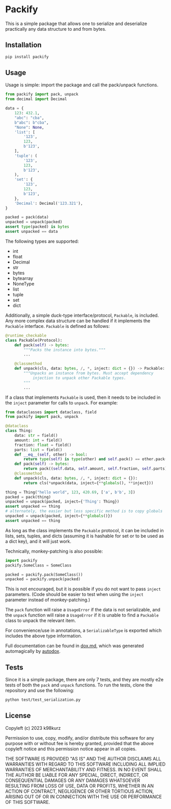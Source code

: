 # Packify

This is a simple package that allows one to serialize and deserialize
practically any data structure to and from bytes.

## Installation

```bash
pip install packify
```

## Usage

Usage is simple: import the package and call the pack/unpack functions.

```python
from packify import pack, unpack
from decimal import Decimal

data = {
    123: 432.1,
    "abc": "cba",
    b"abc": b"cba",
    "None": None,
    'list': [
        '123',
        123,
        b'123',
    ],
    'tuple': (
        '123',
        123,
        b'123',
    ),
    'set': {
        '123',
        123,
        b'123',
    },
    'Decimal': Decimal('123.321'),
}

packed = pack(data)
unpacked = unpack(packed)
assert type(packed) is bytes
assert unpacked == data
```

The following types are supported:

- int
- float
- Decimal
- str
- bytes
- bytearray
- NoneType
- list
- tuple
- set
- dict

Additionally, a simple duck-type interface/protocol, `Packable`, is included.
Any more complex data structure can be handled if it implements the `Packable`
interface. `Packable` is defined as follows:

```python
@runtime_checkable
class Packable(Protocol):
    def pack(self) -> bytes:
        """Packs the instance into bytes."""
        ...

    @classmethod
    def unpack(cls, data: bytes, /, *, inject: dict = {}) -> Packable:
        """Unpacks an instance from bytes. Must accept dependency
            injection to unpack other Packable types.
        """
        ...
```

If a class that implements `Packable` is used, then it needs to be included in
the `inject` parameter for calls to `unpack`. For example:

```python
from dataclasses import dataclass, field
from packify import pack, unpack

@dataclass
class Thing:
    data: str = field()
    amount: int = field()
    fraction: float = field()
    parts: list = field()
    def __eq__(self, other) -> bool:
        return type(self) is type(other) and self.pack() == other.pack()
    def pack(self) -> bytes:
        return pack((self.data, self.amount, self.fraction, self.parts))
    @classmethod
    def unpack(cls, data: bytes, /, *, inject: dict = {}):
        return cls(*unpack(data, inject={**globals(), **inject}))

thing = Thing("hello world", 123, 420.69, ['a', b'b', 3])
packed = pack(thing)
unpacked = unpack(packed, inject={'Thing': Thing})
assert unpacked == thing
# alternately, the easier but less specific method is to copy globals
unpacked = unpack(packed, inject={**globals()})
assert unpacked == thing
```

As long as the class implements the `Packable` protocol, it can be included in
lists, sets, tuples, and dicts (assuming it is hashable for set or to be used as
a dict key), and it will just work.

Technically, monkey-patching is also possible:

```python
import packify
packify.SomeClass = SomeClass

packed = packify.pack(SomeClass())
unpacked = packify.unpack(packed)
```

This is not encouraged, but it is possible if you do not want to pass `inject`
parameters. (Code should be easier to test when using the `inject` parameter
instead of monkey-patching.)

The `pack` function will raise a `UsageError` if the data is not serializable,
and the `unpack` function will raise a `UsageError` if it is unable to find a
`Packable` class to unpack the relevant item.

For convenience/use in annotations, a `SerializableType` is exported which
includes the above type information.

Full documentation can be found in
[dox.md](https://github.com/k98kurz/packify/blob/master/dox.md), which was
generated automagically by [autodox](https://pypi.org/project/autodox).

## Tests

Since it is a simple package, there are only 7 tests, and they are mostly e2e
tests of both the `pack` and `unpack` functions. To run the tests, clone the
repository and use the following:

```bash
python test/test_serialization.py
```

## License

Copyleft (c) 2023 k98kurz

Permission to use, copy, modify, and/or distribute this software
for any purpose with or without fee is hereby granted, provided
that the above copyleft notice and this permission notice appear in
all copies.

THE SOFTWARE IS PROVIDED "AS IS" AND THE AUTHOR DISCLAIMS ALL
WARRANTIES WITH REGARD TO THIS SOFTWARE INCLUDING ALL IMPLIED
WARRANTIES OF MERCHANTABILITY AND FITNESS. IN NO EVENT SHALL THE
AUTHOR BE LIABLE FOR ANY SPECIAL, DIRECT, INDIRECT, OR
CONSEQUENTIAL DAMAGES OR ANY DAMAGES WHATSOEVER RESULTING FROM LOSS
OF USE, DATA OR PROFITS, WHETHER IN AN ACTION OF CONTRACT,
NEGLIGENCE OR OTHER TORTIOUS ACTION, ARISING OUT OF OR IN
CONNECTION WITH THE USE OR PERFORMANCE OF THIS SOFTWARE.
